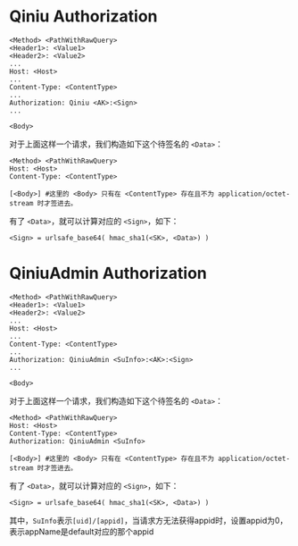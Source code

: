 # Qiniu Authorization

```
<Method> <PathWithRawQuery>
<Header1>: <Value1>
<Header2>: <Value2>
...
Host: <Host>
...
Content-Type: <ContentType>
...
Authorization: Qiniu <AK>:<Sign>
...

<Body>
```

对于上面这样一个请求，我们构造如下这个待签名的 `<Data>`：

```
<Method> <PathWithRawQuery>
Host: <Host>
Content-Type: <ContentType>

[<Body>] #这里的 <Body> 只有在 <ContentType> 存在且不为 application/octet-stream 时才签进去。
```

有了 `<Data>`，就可以计算对应的 `<Sign>`，如下：

```
<Sign> = urlsafe_base64( hmac_sha1(<SK>, <Data>) )
```

# QiniuAdmin Authorization

```
<Method> <PathWithRawQuery>
<Header1>: <Value1>
<Header2>: <Value2>
...
Host: <Host>
...
Content-Type: <ContentType>
...
Authorization: QiniuAdmin <SuInfo>:<AK>:<Sign>
...

<Body>
```

对于上面这样一个请求，我们构造如下这个待签名的 `<Data>`：

```
<Method> <PathWithRawQuery>
Host: <Host>
Content-Type: <ContentType>
Authorization: QiniuAdmin <SuInfo>

[<Body>] #这里的 <Body> 只有在 <ContentType> 存在且不为 application/octet-stream 时才签进去。
```

有了 `<Data>`，就可以计算对应的 `<Sign>`，如下：

```
<Sign> = urlsafe_base64( hmac_sha1(<SK>, <Data>) )
```

其中，`SuInfo`表示`[uid]/[appid]`，当请求方无法获得appid时，设置appid为0，表示appName是default对应的那个appid

